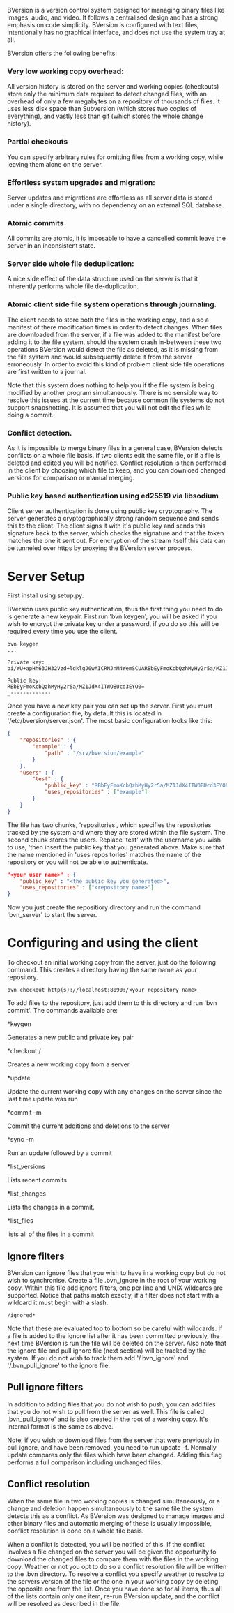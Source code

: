 BVersion is a version control system designed for managing binary files like images, audio, and video. It follows a centralised design and has a strong emphasis on code simplicity. BVersion is configured with text files, intentionally has no graphical interface, and does not use the system tray at all.


BVersion offers the following benefits:

### Very low working copy overhead:

All version history is stored on the server and working copies (checkouts) store only the minimum data required to detect changed files, with an overhead of only a few megabytes on a repository of thousands of files. It uses less disk space than Subversion (which stores two copies of everything), and vastly less than git (which stores the whole change history).


### Partial checkouts

You can specify arbitrary rules for omitting files from a working copy, while leaving them alone on the server.


### Effortless system upgrades and migration:

Server updates and migrations are effortless as all server data is stored under a single directory, with no dependency on an external SQL database.


### Atomic commits

All commits are atomic, it is imposable to have a cancelled commit leave the server in an inconsistent state.


### Server side whole file deduplication:

A nice side effect of the data structure used on the server is that it inherently performs whole file de-duplication.


### Atomic client side file system operations through journaling. 

The client needs to store both the files in the working copy, and also a manifest of there modification times in order to detect changes. When files are downloaded from the server, if a file was added to the manifest before adding it to the file system, should the system crash in-between these two operations BVersion would detect the file as deleted, as it is missing from the file system and would subsequently delete it from the server erroneously. In order to avoid this kind of problem client side file operations are first written to a journal.

Note that this system does nothing to help you if the file system is being modified by another program simultaneously. There is no sensible way to resolve this issues at the current time because common file systems do not support snapshotting. It is assumed that you will not edit the files while doing a commit.


### Conflict detection.

As it is impossible to merge binary files in a general case, BVersion detects conflicts on a whole file basis. If two clients edit the same file, or if a file is deleted and edited you will be notified. Conflict resolution is then performed in the client by choosing which file to keep, and you can download changed versions for comparison or manual merging.


### Public key based authentication using ed25519 via libsodium

Client server authentication is done using public key cryptography. The server generates a cryptographically strong random sequence and sends this to the client. The client signs it with it's public key and sends this signature back to the server, which checks the signature and that the token matches the one it sent out. For encryption of the stream itself this data can be tunneled over https by proxying the BVersion server process.



# Server Setup

First install using setup.py.

BVersion uses public key authentication, thus the first thing you need to do is generate a new keypair. First run 'bvn keygen', you will be asked if you wish to encrypt the private key under a password, if you do so this will be required every time you use the client.

```
bvn keygen
...

Private key:
bi/WU+apHh63JH32Vzd+ldklgJ0wAICRNJnM4WemSCUARBbEyFmoKcbQzhMyHy2r5a/MZ1JdX4ITWOBUcd3EYO0=

Public key: 
RBbEyFmoKcbQzhMyHy2r5a/MZ1JdX4ITWOBUcd3EYO0=
_-------------
```

Once you have a new key pair you can set up the server. First you must create a configuration file, by default this is located in '/etc/bversion/server.json'. The most basic configuration looks like this:

```json
{
    "repositories" : {
        "example" : {
            "path" : "/srv/bversion/example"
        }
    },
    "users" : {
        "test" : {
            "public_key" : "RBbEyFmoKcbQzhMyHy2r5a/MZ1JdX4ITWOBUcd3EYO0=",
            "uses_repositories" : ["example"]
        }
    }
}
```

The file has two chunks, 'repositories', which specifies the repositories tracked by the system and where they are stored within the file system. The second chunk stores the users. Replace 'test' with the username you wish to use, 'then insert the public key that you generated above. Make sure that the name mentioned in 'uses repositories' matches the name of the repository or you will not be able to authenticate.


```json
"<your user name>" : {
    "public_key" : "<the public key you generated>",
    "uses_repositories" : ["<repository name>"]
}
```

Now you just create the repositiory directory and run the command 'bvn_server' to start the server.



# Configuring and using the client

To checkout an initial working copy from the server, just do the following command. This creates a directory having the same name as your repository.


```
bvn checkout http(s)://localhost:8090:/<your repository name>
```

To add files to the repository, just add them to this directory and run 'bvn commit'. The commands available are:


*keygen

Generates a new public and private key pair


*checkout <your domain or IP>/<your repository>

Creates a new working copy from a server


*update

Update the current working copy with any changes on the server since the last time update was run


*commit -m <optional commit message>

Commit the current additions and deletions to the server


*sync -m <optional commit message>

Run an update followed by a commit


*list_versions

Lists recent commits


*list_changes <commit id>

Lists the changes in a commit.


*list_files <commit id>

lists all of the files in a commit





## Ignore filters

BVersion can ignore files that you wish to have in a working copy but do not wish to synchronise. Create a file .bvn_ignore in the root of your working copy. Within this file add ignore filters, one per line and UNIX wildcards are supported. Notice that paths match exactly, if a filter does not start with a wildcard it must begin with a slash.


```
/ignored*

```


Note that these are evaluated top to bottom so be careful with wildcards.  If a file is added to the ignore list after it has been committed previously, the next time BVersion is run the file will be deleted on the server. Also note that the ignore file and pull ignore file (next section) will be tracked by the system. If you do not wish to track them add '/.bvn_ignore' and '/.bvn_pull_ignore' to the ignore file.



## Pull ignore filters

In addition to adding files that you do not wish to push, you can add files that you do not wish to pull from the server as well. This file is called .bvn_pull_ignore' and is also created in the root of a working copy. It's internal format is the same as above.

Note, if you wish to download files from the server that were previously in pull ignore, and have been removed, you need to run update -f. Normally update compares only the files which have been changed. Adding this flag performs a full comparison including unchanged files.



## Conflict resolution

When the same file in two working copies is changed simultaneously, or a change and deletion happen simultaneously to the same file the system detects this as a conflict. As BVersion was designed to manage images and other binary files and automatic merging of these is usually impossible, conflict resolution is done on a whole file basis.

When a conflict is detected, you will be notified of this. If the conflict involves a file changed on the server you will be given the opportunity to download the changed files to compare them with the files in the working copy. Weather or not you opt to do so a conflict resolution file will be written to the .bvn directory.  To resolve a conflict you specify weather to resolve to the servers version of the file or the one in your working copy by deleting the opposite one from the list. Once you have done so for all items, thus all of the lists contain only one item, re-run BVersion update, and the conflict will be resolved as described in the file.

